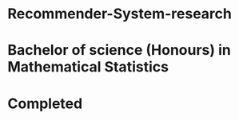 # Recommender-System-research

# Bachelor of science (Honours) in Mathematical Statistics 
# Completed 
